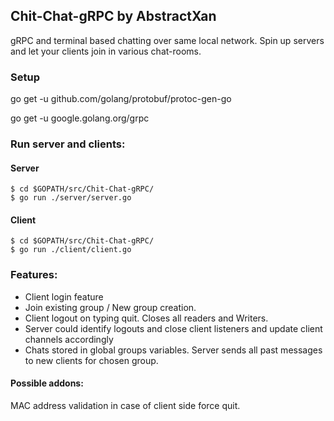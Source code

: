 ## Chit-Chat-gRPC by AbstractXan
gRPC and terminal based chatting over same local network.
Spin up servers and let your clients join in various chat-rooms.

### Setup
go get -u github.com/golang/protobuf/protoc-gen-go

go get -u google.golang.org/grpc


### Run server and clients:

#### Server
```
$ cd $GOPATH/src/Chit-Chat-gRPC/
$ go run ./server/server.go
```

#### Client
```
$ cd $GOPATH/src/Chit-Chat-gRPC/
$ go run ./client/client.go
```
### Features:
- Client login feature
- Join existing group / New group creation.
- Client logout on typing quit. Closes all readers and Writers.
- Server could identify logouts and close client listeners and update client channels accordingly
- Chats stored in global groups variables. Server sends all past messages to new clients for chosen group.

#### Possible addons:
MAC address validation in case of client side force quit.
